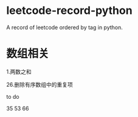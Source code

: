 # leetcode-record-python
A record of leetcode ordered by tag in python.

# 数组相关
1.两数之和

26.删除有序数组中的重复项

 to do 
 
 35 53 66
 
